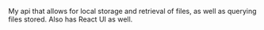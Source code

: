 My api that allows for local storage and retrieval of files, as well as querying files stored. Also has React UI as well.
